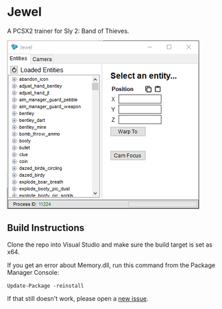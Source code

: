 ﻿# Jewel
A PCSX2 trainer for Sly 2: Band of Thieves.

![Screenshot of the Jewel trainer](screenshot.png "Jewel Trainer")

## Build Instructions
Clone the repo into Visual Studio and make sure the build target is set as x64.
  
If you get an error about Memory.dll, run this command from the Package Manager Console:
```
Update-Package -reinstall
```

If that still doesn't work, please open a [new issue](https://github.com/TheOnlyZac/Jewel/issues/new).